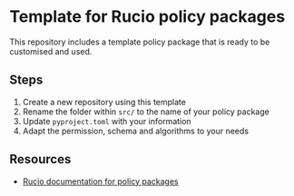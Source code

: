 # Template for Rucio policy packages

This repository includes a template policy package that is ready to be customised and used.

## Steps
1. Create a new repository using this template
2. Rename the folder within `src/` to the name of your policy package
3. Update `pyproject.toml` with your information
4. Adapt the permission, schema and algorithms to your needs


## Resources
- [Rucio documentation for policy packages](https://rucio.github.io/documentation/operator/policy_packages/policy_packages_overview/)
